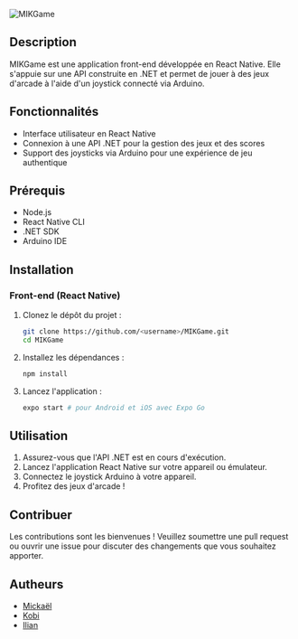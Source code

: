 ![MIKGame](https://pouch.jumpshare.com/preview/Uncf--uJubNb2cVkadOcrkmZPuHZ_WIR7x85wYCoIl68th02CxYT56ti0cBo-JRzaF2dT0T82xa3LsI-ziJckMMRdp_4sQuy7V4DzbvpFuY)

## Description
MIKGame est une application front-end développée en React Native. Elle s'appuie sur une API construite en .NET et permet de jouer à des jeux d'arcade à l'aide d'un joystick connecté via Arduino.

## Fonctionnalités
- Interface utilisateur en React Native
- Connexion à une API .NET pour la gestion des jeux et des scores
- Support des joysticks via Arduino pour une expérience de jeu authentique

## Prérequis
- Node.js
- React Native CLI
- .NET SDK
- Arduino IDE

## Installation

### Front-end (React Native)
1. Clonez le dépôt du projet :
    ```sh
    git clone https://github.com/<username>/MIKGame.git
    cd MIKGame
    ```

2. Installez les dépendances :
    ```sh
    npm install
    ```

3. Lancez l'application :
    ```sh
    expo start # pour Android et iOS avec Expo Go
    ```

## Utilisation
1. Assurez-vous que l'API .NET est en cours d'exécution.
2. Lancez l'application React Native sur votre appareil ou émulateur.
3. Connectez le joystick Arduino à votre appareil.
4. Profitez des jeux d'arcade !

## Contribuer
Les contributions sont les bienvenues ! Veuillez soumettre une pull request ou ouvrir une issue pour discuter des changements que vous souhaitez apporter.

## Autheurs
- [Mickaël](mailto:mickael.t.208@gmail.com)
- [Kobi](mailto:kobikessava@gmail.com)
- [Ilian](mailto:iliannecer93@gmail.com)